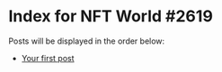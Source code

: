 # Index for NFT World #2619
Posts will be displayed in the order below:

- [Your first post](./001-first.md)

